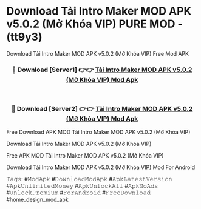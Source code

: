 # Download Tải Intro Maker MOD APK v5.0.2 (Mở Khóa VIP) PURE MOD - (tt9y3)
Download Tải Intro Maker MOD APK v5.0.2 (Mở Khóa VIP) Free Mod APK

<div align="center">
<h3>🔴 Download [Server1] 👉👉 <a href="https://apk-comot.site?title=Tải_Intro_Maker_MOD_APK_v5.0.2_(Mở_Khóa_VIP)">Tải Intro Maker MOD APK v5.0.2 (Mở Khóa VIP) Mod Apk</a></h3><br>

<h3>🔴 Download [Server2] 👉👉 <a href="https://apk-comot.site?title=Tải_Intro_Maker_MOD_APK_v5.0.2_(Mở_Khóa_VIP)">Tải Intro Maker MOD APK v5.0.2 (Mở Khóa VIP) Mod Apk</a></h3>
</div>


Free Download APK MOD Tải Intro Maker MOD APK v5.0.2 (Mở Khóa VIP)

Download Tải Intro Maker MOD APK v5.0.2 (Mở Khóa VIP) 

Free APK MOD Tải Intro Maker MOD APK v5.0.2 (Mở Khóa VIP) 

Download Tải Intro Maker MOD APK v5.0.2 (Mở Khóa VIP) Mod For Android

𝚃𝚊𝚐𝚜: #𝙼𝚘𝚍𝙰𝚙𝚔 #𝙳𝚘𝚠𝚗𝚕𝚘𝚊𝚍𝙼𝚘𝚍𝙰𝚙𝚔 #𝙰𝚙𝚔𝙻𝚊𝚝𝚎𝚜𝚝𝚅𝚎𝚛𝚜𝚒𝚘𝚗 #𝙰𝚙𝚔𝚄𝚗𝚕𝚒𝚖𝚒𝚝𝚎𝚍𝙼𝚘𝚗𝚎𝚢 #𝙰𝚙𝚔𝚄𝚗𝚕𝚘𝚌𝚔𝙰𝚕𝚕 #𝙰𝚙𝚔𝙽𝚘𝙰𝚍𝚜 #𝚄𝚗𝚕𝚘𝚌𝚔𝙿𝚛𝚎𝚖𝚒𝚞𝚖 #𝙵𝚘𝚛𝙰𝚗𝚍𝚛𝚘𝚒𝚍 #𝙵𝚛𝚎𝚎𝙳𝚘𝚠𝚗𝚕𝚘𝚊𝚍 #home_design_mod_apk